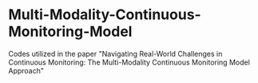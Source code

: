 # Multi-Modality-Continuous-Monitoring-Model
Codes utilized in the paper "Navigating Real-World Challenges in Continuous Monitoring: The Multi-Modality Continuous Monitoring Model Approach"
